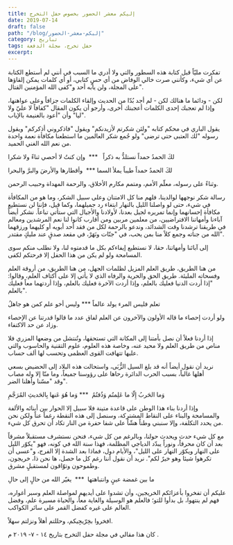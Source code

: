 ```yaml
---
title: إليكم معشر الحضور بخصوص حفل التخرج
date: 2019-07-14
draft: false
path: "/blog/إليكم-معشر-الحضور"
category: تباريح
tags: حفل تخرج، مجلة الدفعة
excerpt:
---
```


تفكرت مليّاً قبل كتابة هذه السطور والتي ولا أدري ما السبب في أنني لم أستطع الكتابة عن أي شيء، وكأنني صرت خالي الوفاض من أي حسٍ كتابي، أو أي كلمات يمكن إلقاؤها على المجلة، ولن يأبه أحد و"كفى الله المؤمنين القتال".

لكن - ودائما ما هنالك لكن - لم أجد بُدّا من الحديث وإلقاء الكلمات جزافاً وعلى عواهنها، وإذا لم تعجبك إحدى الكلمات أعجبتك أخرى، وأرجو أن يكون المقال "كفافاً لا عليّ ولا ليا" وأن "أعود بالغنيمة بالإياب".

يقول الباري في محكم كتابه "ولئن شكرتم لأزيدنكم" ويقول "فاذكروني أذكركم" ويقول رسوله "لك العتبى حتى ترضى" ولو جُمع شكر العالمين ما استطعنا مكافأة نعمة واحدة من نعم الله الغني الحميد.

لكَ الحمدُ حمداً نستلذُّ به ذكراً   ***  وإن كنتُ لا أحصي ثناءً ولا شكرا

لكَ الحمدُ حمداً طيباً يملأ السما ***  وأقطارها والأرضَ والبرَّ والبحرا

وثناءً على رسوله، معلّم الأمم، ومتمم مكارم الأخلاق، والرحمة المهداة وحبيب الرحمن.

رسالة شكر نوجهها لوالدينا، فلهم منا كل الامتنان وعلى سبيل الشكر، وما هو من المكافأة في شيء، حتى لو واصلنا الليل بالنهار ابتغاء رد جميلهما، وكما قيل، فإننا لن نستطيع مكافأة إحسانهما وإنما تمريره لجيل بعدنا، لأولادنا والأجيال التي ستأتي تباعاً. نشكر أيضاً آباءنا وأمهاتنا الافتراضيين، من معلمين مربين ومن أقارب كانوا لنا نعم المرشدين ومعالم في طريقنا ترشدنا وقت الشدائد، وندعو بالرحمة لكل من فقد أحد أبويه أو كليهما ورزقهما الله من جناته وجمع كلاً منا بمن يحب، في "جنّات ونَهَرْ، في مقعد صدقٍ عند مليكٍ مقتدر".

إلى آبائنا وأمهاتنا، حقا، لا نستطيع إيفاءكم بكل ما قدمتوه لنا، ولا نطلب منكم سوى المسامحة ولو لم يكن من هذا الحفل إلا فرحتكم لكفى. 

من هنا الطريق، طريق العلم المزيل لظلمات الجهل، من هنا الطريق، من أروقة العلم وفسحاته المليئة. طريق الحق والحرية والرفاه الذي لا يأتي إلا على أكتاف العلم، وقالوا: "إذا أردت الدنيا فعليك بالعلم، وإذا أردت الآخرة فعليك بالعلم، وإذا أردتهما معاً فعليك بالعلم".

تعلم فليس المرء يولد عالماً *** وليس أخو علم كمن هو جاهلُ

ولو أردت إحصاء ما قاله الأولون والآخرون عن العلم لفاق عدد ما قالوا قدرتنا عن الإحصاء وزاد عن حد الاكتفاء.

إذا أردنا فعلاً أن نصل بأمتنا إلى المكانة التي تستحقها، وتُنتشل من وضعها المزري فلا مناص من طريق العلم ولا محيد عنه، وخاصة هذه العلوم، علوم التقنية والحاسوب والتي عليها تتهافت القوى العظمى وتحسب لها ألف حساب.

نريد أن نقول أيضاً أنه قد بلغ السيل الزُّبَى، واستحالت هذه البلاد إلى الحضيض بسعي أهلها غالباً، بسبب الحرب الدائرة رحاها على رؤوسنا جميعاً، وما منّا إلا وله مصاب وقد "مسّنا وأهلنا الضر".

وَما الحَربُ إِلّا ما عَلِمتُم وَذُقتُمُ  *** وَما هُوَ عَنها بِالحَديثِ المُرَجَّمِ

وإذا أردنا بناء هذا الوطن على قاعدة متينة فلا سبيل إلا الحوار بين أبنائه والألفة والمسامحة والبناء على النقاط المشتركة، وسنصل إلى هذه النقطة رغماً عناً ولكن نحن من يحدد التكلفة، وإلا سنبني وطناً هشّاً على شفا حفرة من النار تكاد أن تحرق كل شيء.

مع كل شيء حدث ويحدث حولنا، وبالرغم من كل شيء، فنحن نستشرف مستقبلاً مشرقاً بعد أن كان محرقاً، ونوراً يبدّد الدياجي المظلمة، فهذا سنة الله في كونه، فهو "يكوّر الليل على النهار ويكوّر النهار على الليل"، والأيام دول، فماذا بعد الشدة إلا الفرج، و"عسى أن تكرهوا شيئا وهو خيرٌ لكم". نريد أن نقول أننا رغم كل ما حصل، ها نحن ذا، خريجون، وطموحون وتوّاقون لمستقبلٍ مشرق. 

ما بين غمضة عينٍ وانتباهتها  ***  يغيّر الله من حالٍ إلى حالِ

عليكم أن تفخروا بأعزائكم الخريجين، وأن تشدوا على أيديهم لمواصلة العلم وسبر أغواره، فهم لم ينتهوا، بل بدأوا للتو؛ فالعلم هو الوسيلة والغاية معاً، والحياة مسيرة علم، وفضل العالم على غيره كفضل القمر على سائر الكواكب. 

افخروا بخِرّيجِيكم، وحللتم أهلاً ونزلتم سهلاً.

كان هذا مقالي في مجلة حفل التخرج بتاريخ ١٤ - ٧- ٢٠١٩ م .
